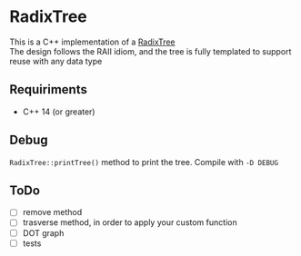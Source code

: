 # RadixTree
This is a C++ implementation of a [RadixTree](https://en.wikipedia.org/wiki/Radix_tree)  
The design follows the RAII idiom, and the tree is fully templated to support reuse with any data type

## Requiriments
- C++ 14 (or greater)

## Debug
`RadixTree::printTree()` method to print the tree. Compile with `-D DEBUG`

## ToDo
- [ ] remove method
- [ ] trasverse method, in order to apply your custom function 
- [ ] DOT graph
- [ ] tests
